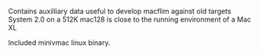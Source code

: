 Contains auxilliary data useful to develop macflim against old targets
System 2.0 on a 512K mac128 is close to the running environment of a Mac XL

Included minivmac linux binary.